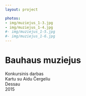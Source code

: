 ```yaml
---
layout: project

photos:
- img/muziejus_1-3.jpg
- img/muziejus_1-4.jpg
#- img/muziejus_1-5.jpg
#- img/muziejus_1-6.jpg
---
```

<h1>Bauhaus muziejus</h1>
<p>Konkursinis darbas<br/>Kartu su Aidu Čergeliu<br/>Dessau<br/>2015</p>

